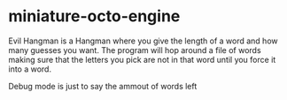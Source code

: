 # miniature-octo-engine

Evil Hangman is a Hangman where you give the length of a word and how many guesses you want. The program will hop around a file of words making sure that the letters you pick are not in that word until you force it into a word.

Debug mode is just to say the ammout of words left 
